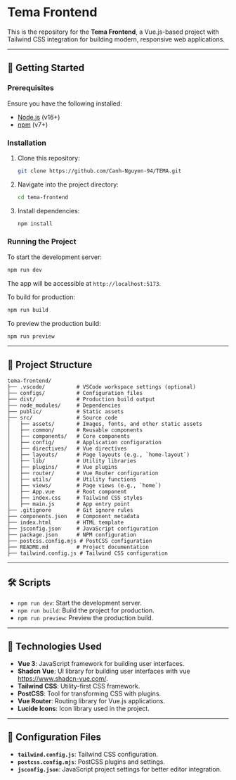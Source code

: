# Tema Frontend

This is the repository for the **Tema Frontend**, a Vue.js-based project with Tailwind CSS integration for building modern, responsive web applications.

---

## 🚀 **Getting Started**

### Prerequisites

Ensure you have the following installed:

- [Node.js](https://nodejs.org/) (v16+)
- [npm](https://www.npmjs.com/) (v7+)

### Installation

1. Clone this repository:
   ```bash
   git clone https://github.com/Canh-Nguyen-94/TEMA.git
   ```
2. Navigate into the project directory:
   ```bash
   cd tema-frontend
   ```
3. Install dependencies:
   ```bash
   npm install
   ```

### Running the Project

To start the development server:

```bash
npm run dev
```

The app will be accessible at `http://localhost:5173`.

To build for production:

```bash
npm run build
```

To preview the production build:

```bash
npm run preview
```

---

## 📂 **Project Structure**

```plaintext
tema-frontend/
├── .vscode/          # VSCode workspace settings (optional)
├── configs/          # Configuration files
├── dist/             # Production build output
├── node_modules/     # Dependencies
├── public/           # Static assets
├── src/              # Source code
│   ├── assets/       # Images, fonts, and other static assets
│   ├── common/       # Reusable components
│   ├── components/   # Core components
│   ├── config/       # Application configuration
│   ├── directives/   # Vue directives
│   ├── layouts/      # Page layouts (e.g., `home-layout`)
│   ├── lib/          # Utility libraries
│   ├── plugins/      # Vue plugins
│   ├── router/       # Vue Router configuration
│   ├── utils/        # Utility functions
│   ├── views/        # Page views (e.g., `home`)
│   ├── App.vue       # Root component
│   ├── index.css     # Tailwind CSS styles
│   ├── main.js       # App entry point
├── .gitignore        # Git ignore rules
├── components.json   # Component metadata
├── index.html        # HTML template
├── jsconfig.json     # JavaScript configuration
├── package.json      # NPM configuration
├── postcss.config.mjs # PostCSS configuration
├── README.md         # Project documentation
├── tailwind.config.js # Tailwind CSS configuration
```

---

## 🛠️ **Scripts**

- `npm run dev`: Start the development server.
- `npm run build`: Build the project for production.
- `npm run preview`: Preview the production build.

---

## 🎨 **Technologies Used**

- **Vue 3**: JavaScript framework for building user interfaces.
- **Shadcn Vue**: UI library for building user interfaces with vue https://www.shadcn-vue.com/.
- **Tailwind CSS**: Utility-first CSS framework.
- **PostCSS**: Tool for transforming CSS with plugins.
- **Vue Router**: Routing library for Vue.js applications.
- **Lucide Icons**: Icon library used in the project.

---

## 🔧 **Configuration Files**

- **`tailwind.config.js`**: Tailwind CSS configuration.
- **`postcss.config.mjs`**: PostCSS plugins and settings.
- **`jsconfig.json`**: JavaScript project settings for better editor integration.
